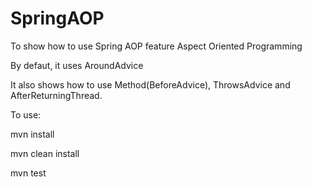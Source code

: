 SpringAOP
=========

To show how to use Spring AOP feature Aspect Oriented Programming

By defaut, it uses AroundAdvice

It also shows how to use Method(BeforeAdvice), ThrowsAdvice and AfterReturningThread.

To use:

mvn install

mvn clean install

mvn test
